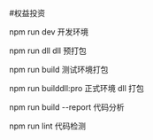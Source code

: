 #权益投资

npm run dev
开发环境

npm run dll
dll 预打包

npm run build
测试环境打包

npm run builddll:pro
正式环境 dll 打包

npm run build --report
代码分析

npm run lint
代码检测
